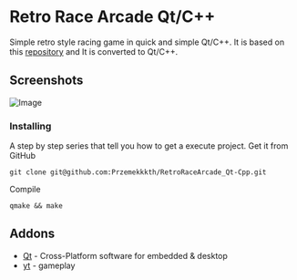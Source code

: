 # Retro Race Arcade Qt/C++
Simple retro style racing game in quick and simple Qt/C++. It is based on this [repository](https://github.com/OneLoneCoder/Javidx9/blob/master/ConsoleGameEngine/SmallerProjects/OneLoneCoder_RetroArcadeRacer.cpp) and It is converted to Qt/C++.

## Screenshots
![Image](https://user-images.githubusercontent.com/28188300/206850516-c6e06466-c538-45c3-82ec-558a9492d2cc.gif)

### Installing
A step by step series  that tell you how to get a execute project.
Get it from GitHub
```
git clone git@github.com:Przemekkkth/RetroRaceArcade_Qt-Cpp.git
```
Compile
```
qmake && make
```

## Addons
* [Qt](https://www.qt.io/) - Cross-Platform software for embedded & desktop
* [yt](https://youtu.be/2HYlmMHNWxU) - gameplay

